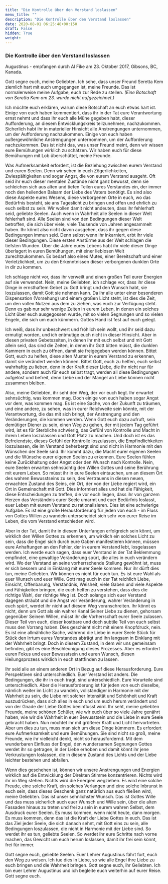 ```yaml
---
title: "Die Kontrolle über den Verstand loslassen"
menu_title: ""
description: "Die Kontrolle über den Verstand loslassen"
date: 2020-08-01 06:25:48+00:150
draft: False
hidden: True
weight:
---
```

### Die Kontrolle über den Verstand loslassen

Augustinus - empfangen durch Al Fike am 23. Oktober 2017, Gibsons, BC, Kanada.

Gott segne euch, meine Geliebten. Ich sehe, dass unser Freund Seretta Kem ziemlich hart mit euch umgegangen ist, meine Freunde. Das ist normalerweise meine Aufgabe, euch zur Rede zu stellen. *(Eine Botschaft von Seretta Kem am 23. wurde nicht aufgezeichnet.)*

Ich möchte euch erklären, warum diese Botschaft an euch etwas hart ist. Einige von euch haben kommentiert, dass ihr in der Tat eure Verantwortung ernst nehmt und dass ihr euch alle Mühe gegeben habt, dieser Aufforderung, an diesem Entwicklungskreis teilzunehmen, nachzukommen. Sicherlich habt ihr in materieller Hinsicht alle Anstrengungen unternommen, um der Aufforderung nachzukommen. Einige von euch haben außergewöhnliche Anstrengungen unternommen, um der Aufforderung nachzukommen. Das ist nicht das, was unser Freund meint, denn wir wissen eure Bemühungen wirklich zu schätzen. Wir haben euch für diese Bemühungen mit Lob überschüttet, meine Freunde.

Was Aufmerksamkeit erfordert, ist die Beziehung zwischen eurem Verstand und euren Seelen. Denn wir sehen in euch Zögerlichkeiten, Zwiespältigkeiten und sogar Angst, die von eurem Verstand ausgeht. Oft seid ihr euch dieser mentalen Zustände nicht ganz bewusst, denn sie schleichen sich aus alten und tiefen Teilen eures Verstandes ein, der immer noch den heilenden Balsam der Liebe des Vaters benötigt. Es sind also diese Aspekte eures Wesens, diese verborgenen Orte in euch, wo das Bedürfnis besteht, sie ans Tageslicht zu bringen und offen und ehrlich zu euch selbst zu sein. Wir wollen damit nicht andeuten, dass ihr fehlerhaft seid, geliebte Seelen. Auch wenn in Wahrheit alle Seelen in dieser Welt fehlerhaft sind. Alle Seelen sind von den Bedingungen dieser Welt betroffen, die sich über viele, viele Tausende von Jahren angesammelt haben. Ihr könnt also nicht davon ausgehen, dass ihr gegen diese Bedingungen immun seid. Denn selbst wenn ihr inkarniert, erbt ihr viele dieser Bedingungen. Diese ersten Anstürme aus der Welt schlagen die tiefsten Wunden. Über die Jahre eures Lebens habt ihr viele dieser Dinge überlagert in euren Bemühungen, mit einer lieblosen Welt zurechtzukommen. Es bedarf also eines Mutes, einer Bereitschaft und einer Verletzlichkeit, um zu den Erkenntnissen dieser verborgenen dunklen Orte in dir zu kommen.

Ich schlage nicht vor, dass ihr verweilt und einen großen Teil eurer Energien auf sie verwendet. Nein, meine Geliebten, ich schlage vor, dass ihr diese Dinge in ernsthaftem Gebet zu Gott bringt und den Wunsch habt, sie loszulassen, damit Gott sie nehmen kann. Da ihr alle unter einer besonderen Dispensation (Vorsehung) und einem großen Licht steht, ist dies die Zeit, um den vollen Nutzen aus dem zu ziehen, was euch zur Verfügung steht. Denn es gab nur sehr wenige Zeiten in eurem Leben, in denen ein solches Licht über euch ausgegossen wurde, mit so vielen Segnungen und so vielen Engeln, die sich um euch kümmern. Gottes Hand ist fest auf euch gelegt.

Ich weiß, dass ihr unbeschwert und fröhlich sein wollt, und ihr seid dazu ermutigt worden, und ich entmutige euch nicht in dieser Hinsicht. Aber in diesen privaten Gebetszeiten, in denen ihr mit euch selbst und mit Gott allein seid, das sind die Zeiten, in denen ihr Gott bitten müsst, die dunklen Kammern in euch zu öffnen, damit sie freigegeben werden können. Bittet Gott, euch zu helfen, diese alten Muster in eurem Verstand zu erkennen, damit sie verändert werden können. Bittet Gott, euch zu helfen, euch selbst wahrhaftig zu lieben, denn in der Kraft dieser Liebe, die ihr nicht nur für andere, sondern auch für euch selbst tragt, werden all diese Bedingungen aufgelöst und befreit, denn Liebe und der Mangel an Liebe können nicht zusammen bleiben.

Also, meine Geliebten, ihr seht den Weg, der vor euch liegt. Ihr erwartet sehnsüchtig, was kommen mag. Doch einige von euch haben sogar Angst vor dem, was kommen mag. Es ist eine Sache, von der Zukunft zu träumen, und eine andere, zu sehen, was in eurer Reichweite sein könnte, mit der Verantwortung, die das mit sich bringt, der Anstrengung und den Veränderungen, die kommen werden. Wenn Gott euch dazu aufruft, sein demütiger Diener zu sein, einen Weg zu gehen, der mit jedem Tag geführt wird, ist es für Sterbliche schwierig, das Gefühl von Kontrolle und Macht in ihrem Leben loszulassen und Gott Platz zu machen. Und doch ist es das Befreiendste, dieses Gefühl der Kontrolle loszulassen, die Empfindlichkeiten loszulassen, die im Verstand beherbergt sind und nicht in Harmonie mit den Wünschen der Seele sind. Ihr kommt dazu, die Macht eurer eigenen Seelen und die Wünsche eurer eigenen Seelen zu erkennen. Eure Seelen fühlen keine Zurückhaltung oder Angst oder den Wunsch nach Kontrolle. Nein, eure Seelen erwarten sehnsüchtig den Willen Gottes und seine Berührung mit eurem Leben. So müsst ihr in eure Seelen eintauchen, um an diesem Ort des wahren Bewusstseins zu sein, des Vertrauens in diesen neuen, erwachten Zustand des Seins, ein Ort, der von der Liebe regiert wird, ein Ort in Gemeinschaft mit Gott. Dies informiert alles und hat die Fähigkeit, diese Entscheidungen zu treffen, die vor euch liegen, dass ihr von ganzem Herzen das Verständnis eurer Seele umarmt und euer Bedürfnis loslasst, euer Leben mit eurem Verstand zu rationalisieren. Dies ist eine schwierige Aufgabe. Es ist eine große Herausforderung für jeden von euch - im Fluss von Gottes Willen zu wandeln unterscheidet sich sehr von eurer Reise im Leben, die vom Verstand entschieden wird.

Aber in der Tat, damit ihr in diesem Unterfangen erfolgreich sein könnt, um wirklich den Willen Gottes zu erkennen, um wirklich ein solches Licht zu sein, dass die Engel sich durch eure Gaben manifestieren können, müssen eure Anhaftungen an den Fehler, der in eurem Verstand lebt, losgelassen werden. Ich werde euch sagen, dass euer Verstand in der Tat Beklemmung empfindet, eine gewaltige Veränderung spürt, die alles in euch verändern wird. Wo der Verstand an seine vorherrschende Stellung gewöhnt ist, muss er sich bessern und in Einklang mit eurer Seele kommen. Nur ihr dürft dies tun, meine Geliebten. Wir können es nicht für euch tun. Es ist eure Wahl als euer Wunsch und euer Wille. Gott mag euch in der Tat reichlich Liebe, Einsicht, Offenbarung, Verständnis, Weisheit, viele Gaben und viele Aspekte und Fähigkeiten bringen, die euch helfen zu verstehen, dass dies die richtige Wahl, der richtige Weg ist. Doch solange sich euer Verstand dagegen sträubt und die Angst vor Veränderung, wahrer Veränderung in euch spürt, werdet ihr nicht auf diesem Weg voranschreiten. Ihr könnt es nicht, denn um Gott als ein wahrer Kanal Seiner Liebe zu dienen, gehorsam gegenüber Seinem Willen, müsst ihr die Vorherrschaft eurer Seele zulassen. Dieser Teil von euch, dieser kostbare und doch subtile Teil von euch selbst muss den Vorrang haben. Dies geschieht nicht mit einem Knopfdruck, nein. Es ist eine allmähliche Sache, während die Liebe in eurer Seele Stück für Stück den Irrtum eures Verstandes abträgt und ihn langsam in Einklang mit der Wahrheit bringt. Doch in diesem Zustand, in dem wir uns gemeinsam befinden, gibt es eine Beschleunigung dieses Prozesses. Aber es erfordert euren Fokus und euer Bewusstsein und euren Wunsch, diesen Heilungsprozess wirklich in euch stattfinden zu lassen.

Ihr seid alle an einem anderen Ort in Bezug auf diese Herausforderung. Eure Perspektiven sind unterschiedlich. Euer Verstand ist anders. Die Bedingungen, die ihr in euch tragt, sind unterschiedlich. Eure Vorurteile sind unterschiedlich. Aber die Herausforderung ist für jeden von euch dieselbe, nämlich weiter im Licht zu wandeln, vollständiger in Harmonie mit der Wahrheit zu sein, die Liebe mit solcher Intensität und Schönheit und Kraft auszudrücken, dass sich alles in euch und um euch herum verändert und von der Gnade der Liebe Gottes beeinflusst wird. Ihr seht, meine geliebten Freunde, meine schönen Schüler, wie wir euch über so viele Jahre genährt haben, wie wir die Wahrheit in euer Bewusstsein und die Liebe in eure Seele gebracht haben. Nun möchtet ihr mit größerer Kraft und Licht hervortreten. Aber um dies zu tun, muss man sich um diese Dinge kümmern. Es erfordert eure Aufmerksamkeit und eure Bemühungen. Sie sind nicht so groß, meine Freunde, wie ihr vielleicht denkt, nicht so herausfordernd. Mit dem wunderbaren Einfluss der Engel, den wundersamen Segnungen Gottes werdet ihr so getragen, in der Liebe erhoben und damit könnt ihr jene Verkrustungen loslassen, die in diesem Zustand des Lichts und der Liebe leichter bestehen und abfallen.

Wenn dies geschehen ist, können wir unsere Anstrengungen und Energien wirklich auf die Entwicklung der Direkten Stimme konzentrieren. Nichts wird ihr im Weg stehen. Nichts wird die Energien wegziehen. Es wird eine solche Freude, eine solche Kraft, ein solches Verlangen und eine solche Inbrunst in euch sein, dass dieses Geschenk ganz natürlich aus euch fließen wird, meine Geliebten. Das ist unser sehnlichster Wunsch. Das ist Gottes Wille und das muss sicherlich auch euer Wunsch und Wille sein, über die alten Fassaden hinaus zu treten und frei zu sein in eurem wahren Selbst, dem Ausdruck eurer Seelen. Es muss kommen, wenn nicht heute, dann morgen. Es muss kommen, denn das ist die Kraft der Liebe Gottes in euch. Das ist das Ziel jeder Seele, die sich danach sehnt, mit Gott eins zu sein, alle Bedingungen loszulassen, die nicht in Harmonie mit der Liebe sind. So werdet ihr es tun, geliebte Seelen. So werdet ihr eure Schritte nach vorne machen, das Gewicht um euch herum loslassen, damit ihr frei sein könnt, frei für immer.

Gott segne euch, geliebte Seelen. Euer Lehrer Augustinus fährt fort, euch den Weg zu weisen. Ich tue dies in Liebe, so wie alle Engel ihre Liebe zu euch bringen und die Wahrheit bringen. Gott segne euch, ihr Geliebten. Ich bin euer Lehrer Augustinus und ich begleite euch weiterhin auf eurer Reise. Gott segne euch.
